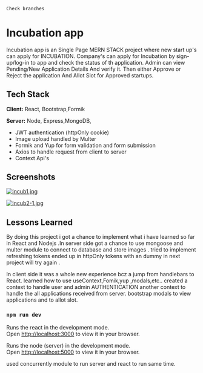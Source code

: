 
```bash
Check branches 
```

# Incubation app
Incubation app is an Single Page MERN STACK project where new start up's can apply for INCUBATION.
Company's can apply for Incubation by sign-up/log-in to app and check the status of th application.
Admin can view Pending/New Application Details And verify it. Then either Approve  or Reject the application
And Allot Slot for Approved startups.  


## Tech Stack

**Client:** React, Bootstrap,Formik

**Server:** Node, Express,MongoDB,



* JWT authentication (httpOnly cookie)
* Image upload handled by Multer
* Formik and Yup  for form validation and form submission
* Axios to handle request from client to server
* Context Api's 


## Screenshots

[![incub1.jpg](https://i.postimg.cc/qqSJ7yts/incub1.jpg)](https://postimg.cc/9wP584Y0)

[![incub2-1.jpg](https://i.postimg.cc/DZtLbCM0/incub2-1.jpg)](https://postimg.cc/ftfJGvZQ)

## Lessons Learned

By doing this project i got a chance to implement what i have learned so far in React and 
Nodejs .In server side got a chance to use mongoose  and multer module  to connect to database and store 
images . tried  to implement refreshing tokens ended up in httpOnly tokens with an dummy in next project will try again . 

In client side it was a whole new experience bcz a jump from handlebars to React.
learned how to use useContext,Fomik,yup ,modals,etc.. created a context to handle user and admin 
AUTHENTICATION another context to handle the all applications received from server.
bootstrap modals to view applications and to allot slot. 

### `npm run dev`

Runs the react in the development mode.\
Open [http://localhost:3000](http://localhost:3000) to view it in your browser.

Runs the node (server) in the development mode.\
Open [http://localhost:5000](http://localhost:5000) to view it in your browser.

used concurrently module to run server and react to run same time.


 
 